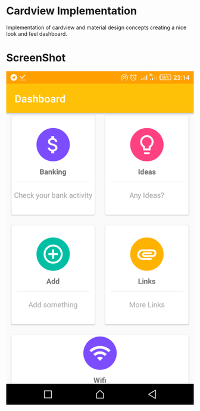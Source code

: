 # Cardview Implementation

Implementation of cardview and material design concepts creating a nice look and feel dashboard.

# ScreenShot

![alt text](screenshots/Screenshot_20180328-231456.png "Dash Board screenshot")
